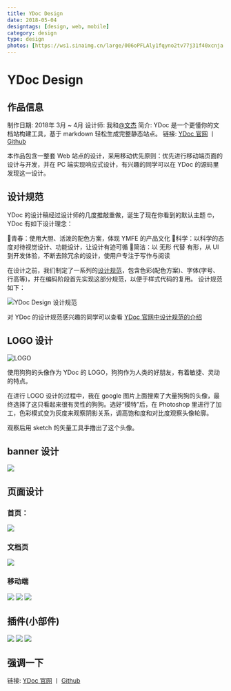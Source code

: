 ```yaml
---
title: YDoc Design
date: 2018-05-04
designtags: [design, web, mobile]
category: design
type: design
photos: [https://ws1.sinaimg.cn/large/006oPFLAly1fqyno2tv77j31f40xcnja.jpg]
---
```

# YDoc Design

## 作品信息

制作日期: 2018年 3月 ~ 4月
设计师: 我和[@文杰](https://github.com/amnsss)
简介: YDoc 是一个更懂你的文档站构建工具，基于 markdown 轻松生成完整静态站点。
链接: [YDoc 官网](https://ydoc.ymfe.org/) 丨 [Github](https://github.com/YMFE/ydoc)

本作品包含一整套 Web 站点的设计，采用移动优先原则：优先进行移动端页面的设计与开发，并在 PC 端实现响应式设计，有兴趣的同学可以在 YDoc 的源码里发现这一设计。

## 设计规范

YDoc 的设计稿经过设计师的几度推敲重做，诞生了现在你看到的默认主题 🤓，YDoc 有如下设计理念：

💃青春：使用大胆、活泼的配色方案，体现 YMFE 的产品文化
🤗科学：以科学的态度对待视觉设计、功能设计，让设计有迹可循
🤔简洁：以 无形 代替 有形，从 UI 到开发体验，不断去除冗余的设计，使用户专注于写作与阅读

在设计之前，我们制定了一系列的[设计规范](https://ydoc.ymfe.org/standard/style-guide.html)，包含色彩(配色方案)、字体(字号、行高等)，并在编码阶段首先实现这部分规范，以便于样式代码的复用。
设计规范如下：

![YDoc Design 设计规范](https://ws1.sinaimg.cn/large/006oPFLAly1fqg5gc8g3uj328018qqhk.jpg)

对 YDoc 的设计规范感兴趣的同学可以查看 [YDoc 官网中设计规范的介绍](https://ydoc.ymfe.org/standard/style-guide.html)

## LOGO 设计

![LOGO](https://ws1.sinaimg.cn/large/006oPFLAly1fqynlfth2fj31f40p6h5w.jpg)

使用狗狗的头像作为 YDoc 的 LOGO，狗狗作为人类的好朋友，有着敏捷、灵动的特点。

在进行 LOGO 设计的过程中，我在 google 图片上面搜索了大量狗狗的头像，最终选择了这只看起来很有灵性的狗狗。选好“模特”后，在 Photoshop 里进行了加工，色彩模式变为灰度来观察阴影关系，调高饱和度和对比度观察头像轮廓。

观察后用 sketch 的矢量工具手撸出了这个头像。

## banner 设计

![](https://ws1.sinaimg.cn/large/006oPFLAly1frrj8lpon4j316s0b0di3.jpg)

## 页面设计

### 首页：
![](https://ws1.sinaimg.cn/large/006oPFLAly1frrjetnwjyj32801u048k.jpg)

### 文档页
![](https://ws1.sinaimg.cn/large/006oPFLAly1frrjh8of2xj328018mdp6.jpg)

### 移动端
<img class="img-sm" src="https://ws1.sinaimg.cn/large/006oPFLAly1frrjjeo799j30ku112tbm.jpg"/>
<img class="img-sm" src="https://ws1.sinaimg.cn/large/006oPFLAly1frrjjes1p5j30ku112jwg.jpg"/>
<img class="img-sm" src="https://ws1.sinaimg.cn/large/006oPFLAly1frrjjemv8uj30ku112ac7.jpg"/>

## 插件(小部件)
<img class="img-sm" src="https://ws1.sinaimg.cn/large/006oPFLAly1frrjoporv0j30og0q2djk.jpg"/>
<img class="img-sm" src="https://ws1.sinaimg.cn/large/006oPFLAly1frrjopqvasj30qq0lmn0c.jpg"/>
<img class="img-sm" src="https://ws1.sinaimg.cn/large/006oPFLAly1frrjopli32j30iu0d2gmz.jpg"/>

## 强调一下
链接: [YDoc 官网](https://ydoc.ymfe.org/) 丨 [Github](https://github.com/YMFE/ydoc)